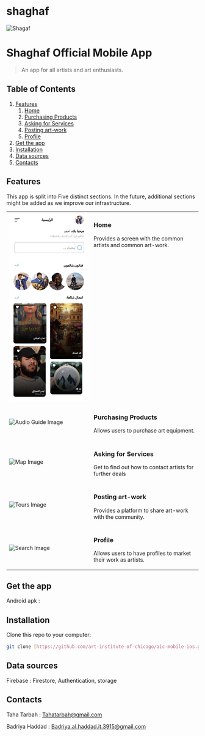 # shaghaf

![Shagaf]([https://raw.githubusercontent.com/Art-Institute-of-Chicago/template/master/aic-logo.gif](https://firebasestorage.googleapis.com/v0/b/passion-9985b.appspot.com/o/artwork_images%2Fandroid_icon.png?alt=media&token=49733d08-f178-495b-8168-abed11658a6c))

# Shaghaf Official Mobile App
> An app for all artists and art enthusiasts.


## Table of Contents

1. [Features](#features)
	1. [Home](#home)
	1. [Purchasing Products](#Purchasing_Products)
	1. [Asking for Services](#Asking_for_Services)
	1. [Posting art-work](#Posting_art-work)
	1. [Profile](#Profile)
1. [Get the app](#get_the_app)
1. [Installation](#installation)
1. [Data sources](#Data-sources)
1. [Contacts](#contacts)

## Features

This app is split into Five distinct sections. In the future, additional sections might be added as we improve our infrastructure.

<table>
  <tr>
    <td><img src="assets/HomeScreen.png" alt="Home Image"/></td>
    <td valign="top">
      <h3>Home</h3>
      <p>Provides a screen with the common artists and common art-work.</p>
    </td>
  </tr>
  <tr>
    <td><img src="Documentation/audioGuide.png" alt="Audio Guide Image"/></td>
    <td valign="top">
      <h3>Purchasing Products</h3>
      <p>Allows users to purchase art equipment.</p>
    </td>
  </tr>
  <tr>
    <td><img src="Documentation/map.png" alt="Map Image"/></td>
    <td valign="top">
      <h3>Asking for Services</h3>
      <p>Get to find out how to contact artists for further deals</p>
    </td>
  </tr>
  <tr>
    <td><img src="Documentation/tours.png" alt="Tours Image"/></td>
    <td valign="top">
      <h3>Posting art-work</h3>
      <p>Provides a platform to share art-work with the community.</p>
    </td>
  </tr>
  <tr>
    <td><img src="Documentation/search.png" alt="Search Image"/></td>
    <td valign="top">
      <h3>Profile</h3>
      <p>Allows users to have profiles to market their work as artists.</p>
    </td>
  </tr>
 
</table>


## Get the app

Android apk : 

## Installation

Clone this repo to your computer:

```bash
git clone [https://github.com/art-institute-of-chicago/aic-mobile-ios.git](https://github.com/badriyahaddad/shaghaf_.git)
```
## Data sources

Firebase : Firestore, Authentication, storage

## Contacts

Taha Tarbah : Tahatarbah@gmail.com

Badriya Haddad : Badriya.al.haddad.it.3915@gmail.com

